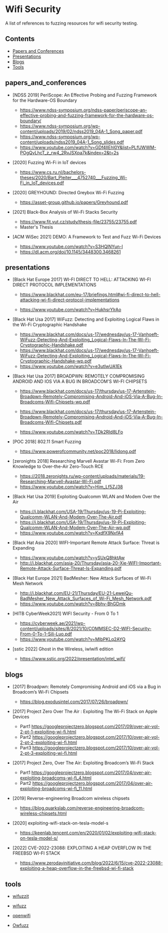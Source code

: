 # Wifi Security 
A list of references to fuzzing resources for wifi security testing.

## Contents

- [Papers and Conferences](#papers_and_conferences)
- [Presentations](#presentations)
- [Blogs](#blogs)
- [Tools](#tools)



## papers_and_conferences


- [NDSS 2019] PeriScope: An Effective Probing and Fuzzing Framework for the Hardware-OS Boundary
  - https://www.ndss-symposium.org/ndss-paper/periscope-an-effective-probing-and-fuzzing-framework-for-the-hardware-os-boundary/
  - https://www.ndss-symposium.org/wp-content/uploads/2019/02/ndss2019_04A-1_Song_paper.pdf
  - https://www.ndss-symposium.org/wp-content/uploads/ndss2019_04A-1_Song_slides.pdf
  - https://www.youtube.com/watch?v=GDf4IIEhl0Y&list=PLfUWWM-POgQvLhcT_z_rw4_2RvJSXpa7k&index=2&t=2s

- [2020] Fuzzing Wi-Fi in IoT devices


  - https://www.cs.ru.nl/bachelors-theses/2020/Bart_Pleiter___4752740___Fuzzing_Wi-Fi_in_IoT_devices.pdf

- [2020] GREYHOUND: Directed Greybox Wi-Fi Fuzzing

  - https://asset-group.github.io/papers/Greyhound.pdf

- [2021] Black-Box Analysis of Wi-Fi Stacks Security


  -  https://www.fit.vut.cz/study/thesis-file/23755/23755.pdf
  - Master's Thesis 

- [ACM WiSec 2021] DEMO: A Framework to Test and Fuzz Wi-Fi Devices

  - https://www.youtube.com/watch?v=S3HQlNYun-I
  - https://dl.acm.org/doi/10.1145/3448300.3468261

  



## presentations

- [Black Hat Europe 2017]  WI-FI DIRECT TO HELL: ATTACKING WI-FI DIRECT PROTOCOL IMPLEMENTATIONS

  - https://www.blackhat.com/eu-17/briefings.html#wi-fi-direct-to-hell-attacking-wi-fi-direct-protocol-implementations
  
  - https://www.youtube.com/watch?v=HukhsrYlrAo

- [Black Hat Usa 2017] WiFuzz: Detecting and Exploiting Logical Flaws in the Wi-Fi Cryptographic Handshake

  - https://www.blackhat.com/docs/us-17/wednesday/us-17-Vanhoeft-WiFuzz-Detecting-And-Exploiting_Logical-Flaws-In-The-Wi-Fi-Cryptographic-Handshake.pdf
  - https://www.blackhat.com/docs/us-17/wednesday/us-17-Vanhoeft-WiFuzz-Detecting-And-Exploiting_Logical-Flaws-In-The-Wi-Fi-Cryptographic-Handshake-wp.pdf
  - https://www.youtube.com/watch?v=e3utIwUA1Ek

- [Black Hat Usa 2017] BROADPWN: REMOTELY COMPROMISING ANDROID AND IOS VIA A BUG IN BROADCOM'S WI-FI CHIPSETS

  - https://www.blackhat.com/docs/us-17/thursday/us-17-Artenstein-Broadpwn-Remotely-Compromising-Android-And-iOS-Via-A-Bug-In-Broadcoms-Wifi-Chipsets-wp.pdf

  - https://www.blackhat.com/docs/us-17/thursday/us-17-Artenstein-Broadpwn-Remotely-Compromising-Android-And-iOS-Via-A-Bug-In-Broadcoms-Wifi-Chipsets.pdf

  - https://www.youtube.com/watch?v=TDk2RId8LFo

- [POC 2018] 802.11 Smart Fuzzing
  - https://www.powerofcommunity.net/poc2018/lidong.pdf

- [zeronights 2018] Researching Marvell Avastar Wi-Fi: From Zero Knowledge to Over-the-Air Zero-Touch RCE

  - https://2018.zeronights.ru/wp-content/uploads/materials/19-Researching-Marvell-Avastar-Wi-Fi.pdf
  - https://www.youtube.com/watch?v=Him_Lf5ZJ38

- [Black Hat Usa 2019] Exploiting Qualcomm WLAN and Modem Over the Air

  - https://i.blackhat.com/USA-19/Thursday/us-19-Pi-Exploiting-Qualcomm-WLAN-And-Modem-Over-The-Air.pdf
  - https://i.blackhat.com/USA-19/Thursday/us-19-Pi-Exploiting-Qualcomm-WLAN-And-Modem-Over-The-Air-wp.pdf
  - https://www.youtube.com/watch?v=KxdfX9NxfA4

- [Black Hat Asia 2020] WIFI-Important Remote Attack Surface: Threat is Expanding
  - https://www.youtube.com/watch?v=ySUxQ8hktAw
  - http://i.blackhat.com/asia-20/Thursday/asia-20-Xie-WIFI-Important-Remote-Attack-Surface-Threat-Is-Expanding.pdf

- [Black Hat Europe 2021] BadMesher: New Attack Surfaces of Wi-Fi Mesh Network
  - http://i.blackhat.com/EU-21/Thursday/EU-21-LeweiQu-BadMesher_New_Attack_Surfaces_of_Wi-Fi_Mesh_Network.pdf
  - https://www.youtube.com/watch?v=8bhv-BhGDmk

- [HITB CyberWeek2021]  WIFI Security - From 0 To 1
  - https://cyberweek.ae/2021/wp-content/uploads/sites/8/2021/10/COMMSEC-D2-WIFI-Security-From-0-To-1-Sili-Luo.pdf
  - https://www.youtube.com/watch?v=MIbPKLq2AYQ

- [sstic 2022] Ghost in the Wireless, iwlwifi edition

  - https://www.sstic.org/2022/presentation/intel_wifi/

    

## blogs

- [2017] Broadpwn: Remotely Compromising Android and iOS via a Bug in Broadcom’s Wi-Fi Chipsets

    - https://blog.exodusintel.com/2017/07/26/broadpwn/

- [2017] Project Zero Over The Air : Exploiting The Wi-Fi Stack on Apple Devices
  - Part1 https://googleprojectzero.blogspot.com/2017/09/over-air-vol-2-pt-1-exploiting-wi-fi.html
  - Part2 https://googleprojectzero.blogspot.com/2017/10/over-air-vol-2-pt-2-exploiting-wi-fi.html
  - Part3 https://googleprojectzero.blogspot.com/2017/10/over-air-vol-2-pt-3-exploiting-wi-fi.html

- [2017] Project Zero,  Over The Air: Exploiting Broadcom’s Wi-Fi Stack
  - Part1 https://googleprojectzero.blogspot.com/2017/04/over-air-exploiting-broadcoms-wi-fi_4.html
  - Part2 https://googleprojectzero.blogspot.com/2017/04/over-air-exploiting-broadcoms-wi-fi_11.html

- [2019] Reverse-engineering Broadcom wireless chipsets

  - https://blog.quarkslab.com/reverse-engineering-broadcom-wireless-chipsets.html

- [2020] exploiting-wifi-stack-on-tesla-model-s

  - https://keenlab.tencent.com/en/2020/01/02/exploiting-wifi-stack-on-tesla-model-s/

- [2022] CVE-2022-23088: EXPLOITING A HEAP OVERFLOW IN THE FREEBSD WI-FI STACK

  - https://www.zerodayinitiative.com/blog/2022/6/15/cve-2022-23088-exploiting-a-heap-overflow-in-the-freebsd-wi-fi-stack

  

## tools

-  [wifuzzit](https://github.com/0xd012/wifuzzit)

-  [wifuzz](https://github.com/0x90/wifuzz/)

-  [openwifi](https://github.com/open-sdr/openwifi)

- [Owfuzz](https://github.com/alipay/Owfuzz/)

   



